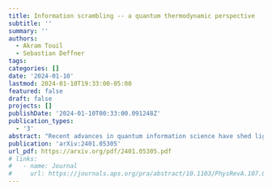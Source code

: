 ```yaml
---
title: Information scrambling -- a quantum thermodynamic perspective
subtitle: ''
summary: ''
authors:
  - Akram Touil
  - Sebastian Deffner
tags:
categories: []
date: '2024-01-10'
lastmod: 2024-01-10T19:33:00-05:00
featured: false
draft: false
projects: []
publishDate: '2024-01-10T00:33:00.091248Z'
publication_types:
  - '3'
abstract: "Recent advances in quantum information science have shed light on the intricate dynamics of quantum many-body systems, for which quantum information scrambling is a perfect example. Motivated by considerations of the thermodynamics of quantum information, this perspective aims at synthesizing key findings from several pivotal studies and exploring various aspects of quantum scrambling. We consider quantifiers such as the Out-of-Time-Ordered Correlator (OTOC), the quantum Mutual Information, and the Tripartite Mutual Information (TMI), their connections to thermodynamics, and their role in understanding chaotic versus integrable quantum systems. With a focus on representative examples, we cover a range of topics, including the thermodynamics of quantum information scrambling, and the scrambling dynamics in quantum gravity models such as the Sachdev-Ye-Kitaev (SYK) model. Examining these diverse approaches enables us to highlight the multifaceted nature of quantum information scrambling and its significance in understanding the fundamental aspects of quantum many-body dynamics at the intersection of quantum mechanics and thermodynamics."
publication: 'arXiv:2401.05305'
url_pdf: https://arxiv.org/pdf/2401.05305.pdf
# links:
#   - name: Journal
#     url: https://journals.aps.org/pra/abstract/10.1103/PhysRevA.107.012209
---
```

